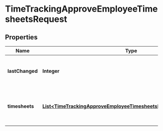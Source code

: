 

# TimeTrackingApproveEmployeeTimesheetsRequest


## Properties

| Name | Type | Description | Notes |
|------------ | ------------- | ------------- | -------------|
|**lastChanged** | **Integer** | UNIX timestamp for last change to timesheet |  |
|**timesheets** | [**List&lt;TimeTrackingApproveEmployeeTimesheetsRequestTimesheetsInner&gt;**](TimeTrackingApproveEmployeeTimesheetsRequestTimesheetsInner.md) | Array of timesheet objects that contain the timesheet id |  |



